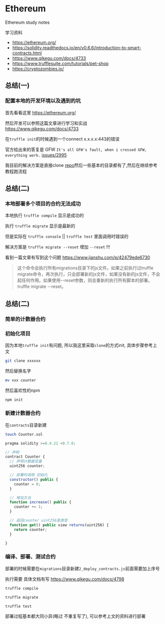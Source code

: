 # Ethereum

Ethereum study notes


学习资料
- https://ethereum.org/
- https://solidity.readthedocs.io/en/v0.6.6/introduction-to-smart-contracts.html
- https://www.qikegu.com/docs/4733
- https://www.trufflesuite.com/tutorials/pet-shop
- https://cryptozombies.io/

## 总结(一) 

### 配置本地的开发环境以及遇到的坑

首先看看这里 https://ethereum.org/

然后开发可以参照这篇文章进行学习和实战 https://www.qikegu.com/docs/4733

在``truffle init``的时候遇到一个connect x.x.x.x:443的错误

官方给出来的答复是 GFW ``It's all GFW's fault, when i crossed GFW, everything work.`` [issues/2995](https://github.com/trufflesuite/truffle/issues/2995)

我目前的解决方案是直接clone [repo](https://github.com/truffle-box/bare-box)然后一些基本的目录都有了,然后在继续参考教程跑流程

## 总结(二)

### 本地部署多个项目的合约无法成功

本地执行 ``truffle compile`` 显示是成功的

执行 ``truffle migrate`` 显示是最新的

但是实际在 ``truffle console`` || ``truffle test`` 里面调用时错误的

解决方案是 ``truffle migrate --reset`` 增加 ``--reset`` !!!

看到一篇文章有写到这个问题 https://www.jianshu.com/p/42479ede6730 

> 这个命令会执行所有migrations目录下的js文件。如果之前执行过truffle migrate命令，再次执行，只会部署新的js文件，如果没有新的js文件，不会起任何作用。如果使用--reset参数，则会重新的执行所有脚本的部署。truffle migrate --reset。

## 总结(二)

### 简单的计数器合约

### 初始化项目

因为本地``truffle init``有问题, 所以我这里采取``clone``的方式init, 具体步骤参考上文

```bash
git clone xxxxxx
```

然后替换名字

```bash
mv xxx counter
```

然后喜欢性的npm

```bash
npm init
```



### 新建计数器合约

在``contracts``目录新建

```bash
touch Counter.sol
```

```js
pragma solidity >=0.4.21 <0.7.0;

// 声明
contract Counter {
  // 声明计数器变量
  uint256 counter;

  // 部署时调用 初始化
  constructor() public {
    counter = 0;
  }

  // 增加方法
  function increase() public {
    counter += 1;
  }

  // 返回counter uint256是类型
  function get() public view returns(uint256) {
    return counter;
  }

}
```

### 编译、部署、测试合约

部署的时候需要在``migrations``目录新建``2_deploy_contracts.js``前面需要加上序号

执行需要 具体文档有写 https://www.qikegu.com/docs/4798

```bash
truffle compile

truffle migrate

truffle test
```

部署过程基本都大同小异(略过 不重复写了), 可以参考上文的资料进行部署














